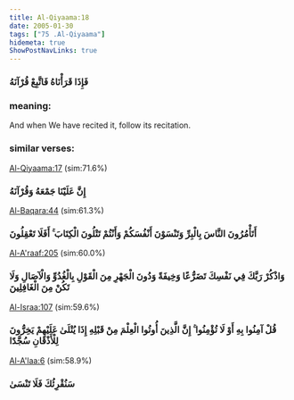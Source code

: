 ```yaml
---
title: Al-Qiyaama:18
date: 2005-01-30
tags: ["75 .Al-Qiyaama"]
hidemeta: true 
ShowPostNavLinks: true 
---
```

### فَإِذَا قَرَأْنَاهُ فَاتَّبِعْ قُرْآنَهُ
### meaning: 
And when We have recited it, follow its recitation.
### similar verses: 

[Al-Qiyaama:17](/75/17) (sim:71.6%)

### إِنَّ عَلَيْنَا جَمْعَهُ وَقُرْآنَهُ

[Al-Baqara:44](/2/44) (sim:61.3%)

### أَتَأْمُرُونَ النَّاسَ بِالْبِرِّ وَتَنْسَوْنَ أَنْفُسَكُمْ وَأَنْتُمْ تَتْلُونَ الْكِتَابَ ۚ أَفَلَا تَعْقِلُونَ

[Al-A'raaf:205](/7/205) (sim:60.0%)

### وَاذْكُرْ رَبَّكَ فِي نَفْسِكَ تَضَرُّعًا وَخِيفَةً وَدُونَ الْجَهْرِ مِنَ الْقَوْلِ بِالْغُدُوِّ وَالْآصَالِ وَلَا تَكُنْ مِنَ الْغَافِلِينَ

[Al-Israa:107](/17/107) (sim:59.6%)

### قُلْ آمِنُوا بِهِ أَوْ لَا تُؤْمِنُوا ۚ إِنَّ الَّذِينَ أُوتُوا الْعِلْمَ مِنْ قَبْلِهِ إِذَا يُتْلَىٰ عَلَيْهِمْ يَخِرُّونَ لِلْأَذْقَانِ سُجَّدًا

[Al-A'laa:6](/87/6) (sim:58.9%)

### سَنُقْرِئُكَ فَلَا تَنْسَىٰ
